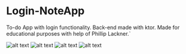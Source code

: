 # Login-NoteApp

To-do App with login functionality. Back-end made with ktor. Made for educational purposes with help of Phillip Lackner.`

![alt text](https://github.com/Paul-Sizon/Login-NoteApp/blob/master/login.png) ![alt text](https://github.com/Paul-Sizon/Login-NoteApp/blob/master/notes.png)
![alt text](https://github.com/Paul-Sizon/Login-NoteApp/blob/master/makenote.png)
![alt text](https://github.com/Paul-Sizon/Login-NoteApp/blob/master/color.png)
